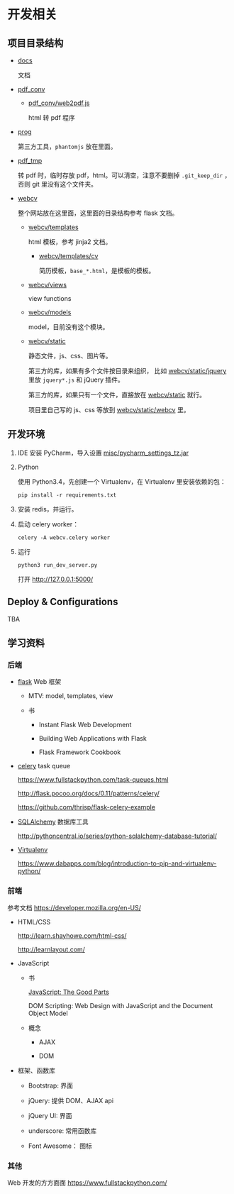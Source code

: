 # 开发相关

## 项目目录结构

-   [docs](../docs)

    文档

-   [pdf_conv](../pdf_conv)

    -   [pdf_conv/web2pdf.js](../pdf_conv/web2pdf.js)

        html 转 pdf 程序

-   [prog](../prog)

    第三方工具，`phantomjs` 放在里面。
    
-   [pdf_tmp](../pdf_tmp)

    转 pdf 时，临时存放 pdf，html。可以清空，注意不要删掉 `.git_keep_dir` ，
    否则 git 里没有这个文件夹。
    
-   [webcv](../webcv)

    整个网站放在这里面，这里面的目录结构参考 flask 文档。
        
    -   [webcv/templates](../webcv/templates)
    
        html 模板，参考 jinja2 文档。
        
        -   [webcv/templates/cv](../webcv/templates/cv)
        
            简历模板，`base_*.html`，是模板的模板。
        
    -   [webcv/views](../webcv/views)
    
        view functions
    
    -   [webcv/models](../webcv/models)
    
        model，目前没有这个模块。
        
    -   [webcv/static](../webcv/static)
    
        静态文件，js、css、图片等。
        
        第三方的库，如果有多个文件按目录来组织，
        比如 [webcv/static/jquery](../webcv/static/jquery) 里放 `jquery*.js` 和 jQuery 插件。
        
        第三方的库，如果只有一个文件，直接放在 [webcv/static](../webcv/static) 就行。
        
        项目里自己写的 js、css 等放到 [webcv/static/webcv](../webcv/static/webcv) 里。
        
## 开发环境

1.  IDE
    安装 PyCharm，导入设置 [misc/pycharm_settings_tz.jar](../misc/pycharm_settings_tz.jar)

2.  Python

    使用 Python3.4，先创建一个 Virtualenv，在 Virtualenv 里安装依赖的包：
    
    `pip install -r requirements.txt`
    
3.  安装 redis，并运行。

4.  启动 celery worker：

    `celery -A webcv.celery worker`

5.  运行

    `python3 run_dev_server.py`
    
    打开 http://127.0.0.1:5000/

## Deploy & Configurations

TBA

## 学习资料

### 后端

-   [flask](http://flask.pocoo.org/) Web 框架

    -   MTV: model, templates, view

    -   书
    
        - Instant Flask Web Development
    
        - Building Web Applications with Flask
        
        - Flask Framework Cookbook

-   [celery](http://www.celeryproject.org/) task queue

    <https://www.fullstackpython.com/task-queues.html>
    
    <http://flask.pocoo.org/docs/0.11/patterns/celery/>
    
    <https://github.com/thrisp/flask-celery-example>
    
-   [SQLAlchemy](http://www.sqlalchemy.org/) 数据库工具

    <http://pythoncentral.io/series/python-sqlalchemy-database-tutorial/>

-   [Virtualenv](https://virtualenv.pypa.io/)

    <https://www.dabapps.com/blog/introduction-to-pip-and-virtualenv-python/>

### 前端

参考文档 <https://developer.mozilla.org/en-US/>

-   HTML/CSS

    <http://learn.shayhowe.com/html-css/>

    <http://learnlayout.com/>

-   JavaScript

    -   书
    
        [JavaScript: The Good Parts](http://bdcampbell.net/javascript/book/javascript_the_good_parts.pdf)
        
        DOM Scripting: Web Design with JavaScript and the Document Object Model
        
    -   概念
    
        -   AJAX
        
        -   DOM

-   框架、函数库

    -   Bootstrap: 界面
    
    -   jQuery: 提供 DOM、AJAX api
    
    -   jQuery UI: 界面
    
    -   underscore: 常用函数库
    
    -   Font Awesome： 图标

### 其他

Web 开发的方方面面 <https://www.fullstackpython.com/>
